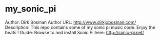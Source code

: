 # my_sonic_pi

Author: Dirk Bosman
Author URL: http://www.dirkjobosman.com/
Description: This repo contains some of my sonic pi music code. Enjoy the beats !
Guide: Browse to and install Sonic Pi here: http://sonic-pi.net/
